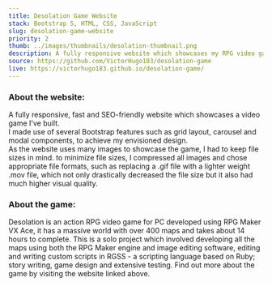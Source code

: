 ```yaml
---
title: Desolation Game Website
stack: Bootstrap 5, HTML, CSS, JavaScript
slug: desolation-game-website
priority: 2
thumb: ../images/thumbnails/desolation-thumbnail.png
description: A fully responsive website which showcases my RPG video game, Desolation.
source: https://github.com/VictorHugo183/desolation-game
live: https://victorhugo183.github.io/desolation-game/
---
```


### About the website:
A fully responsive, fast and SEO-friendly website which showcases a video game I've built.<br>
I made use of several Bootstrap features such as grid layout, carousel and modal components, to achieve my envisioned design.<br>
As the website uses many images to showcase the game, I had to keep file sizes in mind. to minimize file sizes, I compressed all images and chose appropriate file formats, such as replacing a .gif file with a lighter weight .mov file, which not only drastically decreased the file size but it also had much higher visual quality.

### About the game:
Desolation is an action RPG video game for PC developed using RPG Maker VX Ace, it has a massive world with over 400 maps and takes about 14 hours to complete.
This is a solo project which involved developing all the maps using both the RPG Maker engine and image editing software, editing and writing custom scripts in RGSS - a scripting language based on Ruby; story writing, game design and extensive testing.
Find out more about the game by visiting the website linked above.